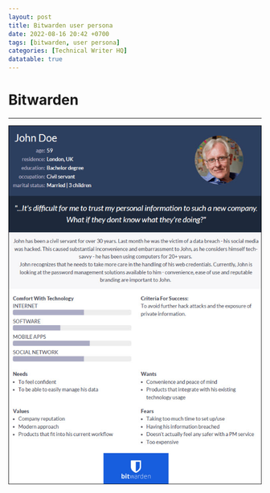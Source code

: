 ```yaml
---
layout: post
title: Bitwarden user persona
date: 2022-08-16 20:42 +0700
tags: [bitwarden, user persona]
categories: [Technical Writer HQ]
datatable: true
---
```

# Bitwarden
---

![user persona](/assets/userpersonabit.jpg)